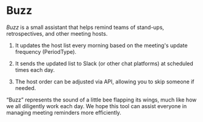 # Buzz

*Buzz* is a small assistant that helps remind teams of stand-ups, retrospectives, and other meeting hosts.

1. It updates the host list every morning based on the meeting's update frequency (PeriodType).

2. It sends the updated list to Slack (or other chat platforms) at scheduled times each day.

3. The host order can be adjusted via API, allowing you to skip someone if needed.

“Buzz” represents the sound of a little bee flapping its wings, much like how we all diligently work each day. We hope this tool can assist everyone in managing meeting reminders more efficiently.
